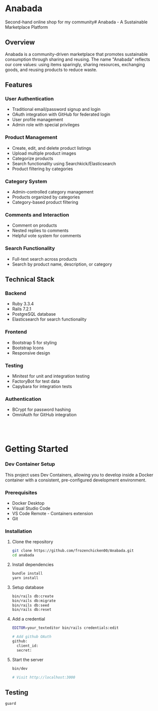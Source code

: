 # Anabada
Second-hand online shop for my community# Anabada - A Sustainable Marketplace Platform

## Overview
Anabada is a community-driven marketplace that promotes sustainable consumption through sharing and reusing. The name "Anabada" reflects our core values: using items sparingly, sharing resources, exchanging goods, and reusing products to reduce waste.

## Features

### User Authentication
- Traditional email/password signup and login
- OAuth integration with GitHub for federated login
- User profile management
- Admin role with special privileges

### Product Management
- Create, edit, and delete product listings
- Upload multiple product images
- Categorize products
- Search functionality using Searchkick/Elasticsearch
- Product filtering by categories

### Category System
- Admin-controlled category management
- Products organized by categories
- Category-based product filtering

### Comments and Interaction
- Comment on products
- Nested replies to comments
- Helpful vote system for comments

### Search Functionality
- Full-text search across products
- Search by product name, description, or category

## Technical Stack

### Backend
- Ruby 3.3.4
- Rails 7.2.1
- PostgreSQL database
- Elasticsearch for search functionality

### Frontend
- Bootstrap 5 for styling
- Bootstrap Icons
- Responsive design

### Testing
- Minitest for unit and integration testing
- FactoryBot for test data
- Capybara for integration tests

### Authentication
- BCrypt for password hashing
- OmniAuth for GitHub integration

</br>
</br>

# Getting Started

### Dev Container Setup
This project uses Dev Containers, allowing you to develop inside a Docker container with a consistent, pre-configured development environment.

### Prerequisites
- Docker Desktop
- Visual Studio Code
- VS Code Remote - Containers extension
- Git


### Installation
1. Clone the repository
    ```bash
    git clone https://github.com/frozenchicken00/Anabada.git
    cd anabada
    ```

2. Install dependencies
    ```bash
    bundle install
    yarn install
    ```

3. Setup database
    ```bash
    bin/rails db:create
    bin/rails db:migrate
    bin/rails db:seed
    bin/rails db:reset
    ```
    
4. Add a credential
    ```bash
    EDITOR=your_texteditor bin/rails credentials:edit
    
    # Add github OAuth
    github:
      client_id:
      secret:
    ```

5. Start the server
    ```bash
    bin/dev

    # Visit http://localhost:3000
    ```

## Testing
    guard

